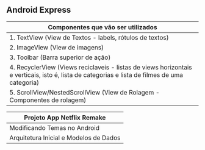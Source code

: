 ## Android Express      

| Componentes que vão ser utilizados |
| ----------------------------- |
| 1. TextView (View de Textos - labels, rótulos de textos) |
| 2. ImageView (View de imagens) |
| 3. Toolbar (Barra superior de ação) |
| 4. RecyclerView (Views reciclaveis - listas de views horizontais e verticais, isto é, lista de categorias e lista de filmes de uma categoria) |
| 5. ScrollView/NestedScrollView (View de Rolagem - Componentes de rolagem) |

| Projeto App Netflix Remake |
| ----------------------------- |
| Modificando Temas no Android |
| Arquitetura Inicial e Modelos de Dados |